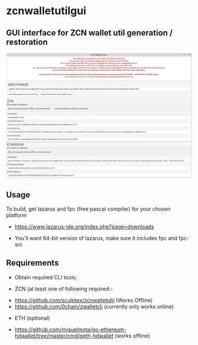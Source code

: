 # zcnwalletutilgui
## GUI interface for ZCN wallet util generation / restoration

![image](https://github.com/sculptex/zcnwalletutilgui/blob/main/zcnwalletutilgui2.png)


## Usage

To build, get lazarus and fpc (free pascal compiler) for your chosen platform

- https://www.lazarus-ide.org/index.php?page=downloads
* You'll want 64-bit version of lazarus, make sure it includes fpc and fpc-src


## Requirements

- Obtain required CLI tools;

- ZCN (at least one of following required:-
* https://github.com/sculptex/zcnwalletutil (Works Offline)
* https://github.com/0chain/zwalletcli (currently only works online)

- ETH (optional)
* https://github.com/miguelmota/go-ethereum-hdwallet/tree/master/cmd/geth-hdwallet (works offline)
